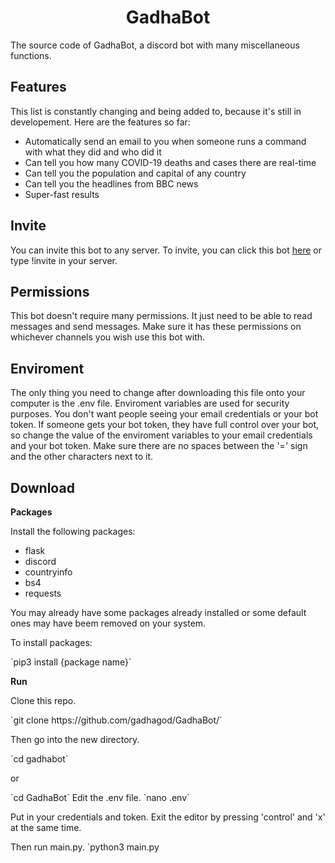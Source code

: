<h1><center>GadhaBot</center></h1>
The source code of GadhaBot, a discord bot with many miscellaneous functions.
<h2>Features</h2>
This list is constantly changing and being added to, because it's still in developement. Here are the features so far:
<ul>
  <li>Automatically send an email to you when someone runs a command with what they did and who did it</li>
  <li>Can tell you how many COVID-19 deaths and cases there are real-time</li>
  <li>Can tell you the population and capital of any country</li>
  <li>Can tell you the headlines from BBC news</li>
  <li>Super-fast results</li>
</ul>
<h2>Invite</h2>
<p>You can invite this bot to any server. To invite, you can click this bot <a href="https://discord.com/oauth2/authorize?client_id=714911868455747629&permissions=0&scope=bot">here</a> or type !invite in your server. </p>
<h2>Permissions</h2>
<p>This bot doesn't require many permissions. It just need to be able to read messages and send messages. Make sure it has these permissions on whichever channels you wish use this bot with.</p>
<h2>Enviroment</h2>
<p>The only thing you need to change after downloading this file onto your computer is the .env file. Enviroment variables are used for security purposes. You don't want people seeing your email credentials or your bot token. If someone gets your bot token, they have full control over your bot, so change the value of the enviroment variables to your email credentials and your bot token. Make sure there are no spaces between the '=' sign and the other characters next to it.</p>
<h2>Download</h2>
<p><b>Packages</b></p>
Install the following packages: 
<ul>
  <li>flask</li>
  <li>discord</li>
  <li>countryinfo</li>
  <li>bs4</li>
  <li>requests</li>
</ul>
<p>You may already have some packages already installed or some default ones may have beem removed on your system.</p>
</p>To install packages:</p>
`pip3 install {package name}`<br>
<p><b>Run</b></p>
<p>Clone this repo.</p> 
`git clone https://github.com/gadhagod/GadhaBot/`
<p>Then go into the new directory.</p>
`cd gadhabot` <p> or </p> `cd GadhaBot`
Edit the .env file.
`nano .env`
<p>Put in your credentials and token. Exit the editor by pressing 'control' and 'x' at the same time.</p>
Then run main.py.
`python3 main.py
